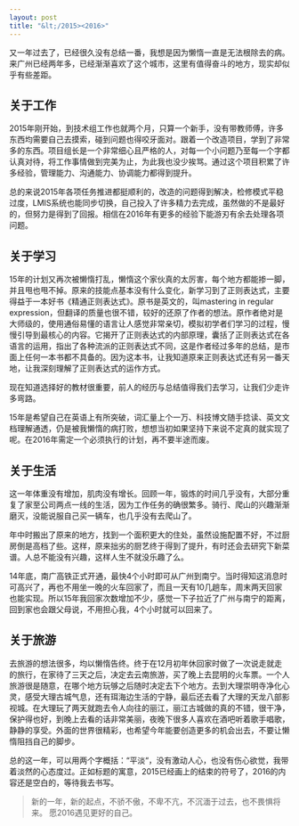 ```yaml
---
layout: post
title: "&lt;/2015><2016>"
---
```


又一年过去了，已经很久没有总结一番，我想是因为懒惰一直是无法根除去的病。来广州已经两年多，已经渐渐喜欢了这个城市，这里有值得奋斗的地方，现实却似乎有些差距。
## 关于工作

2015年刚开始，到技术组工作也就两个月，只算一个新手，没有带教师傅，许多东西均需要自己去摸索，碰到问题也得咬牙面对。跟着一个改造项目，学到了非常多的东西。项目组长是一个非常细心且严格的人，对每一个小问题乃至每一个字都认真对待，将工作事情做到完美为止，为此我也没少挨骂。通过这个项目积累了许多经验，管理能力、沟通能力、协调能力都得到提升。

总的来说2015年各项任务推进都挺顺利的，改造的问题得到解决，检修模式平稳过度，LMIS系统也能同步切换，自己投入了许多精力去完成，虽然做的不是最好的，但努力是得到了回报。相信在2016年有更多的经验下能游刃有余去处理各项问题。

## 关于学习

15年的计划又再次被懒惰打乱，懒惰这个家伙真的太厉害，每个地方都能掺一脚，并且甩也甩不掉。原来的技能点基本没有什么变化，新学习到了正则表达式，主要得益于一本好书《精通正则表达式》。原书是英文的，叫mastering in regular expression，但翻译的质量也很不错，较好的还原了作者的想法。原作者绝对是大师级的，使用通俗易懂的语言让人感觉非常亲切，模拟初学者们学习的过程，慢慢引导到最核心的内容。它揭开了正则表达式的内部原理，囊括了正则表达式在各语言的运用，指出了各种流派的正则表达式不同，这是作者经过多年的总结，是市面上任何一本书都不具备的。因为这本书，让我知道原来正则表达式还有另一番天地，让我深刻理解了正则表达式的运作方式。

现在知道选择好的教材很重要，前人的经历与总结值得我们去学习，让我们少走许多弯路。

15年是希望自己在英语上有所突破，词汇量上个一万、科技博文随手捻读、英文文档理解通透，仍是被我懒惰的病打败，想想当初如果坚持下来说不定真的就实现了呢。在2016年需定一个必须执行的计划，再不要半途而废。

## 关于生活

这一年体重没有增加，肌肉没有增长。回顾一年，锻炼的时间几乎没有，大部分重复了家至公司两点一线的生活，因为工作任务的确很繁多。骑行、爬山的兴趣渐渐磨灭，没能说服自己买一辆车，也几乎没有去爬山了。

年中时搬出了原来的地方，找到一个面积更大的住处，虽然设施配置不好，不过厨房倒是高档了些。这样，原来拙劣的厨艺终于得到了提升，有时还会去研究下新菜谱。人总不能没有兴趣，这样人生不就没乐趣了么。

14年底，南广高铁正式开通，最快4个小时即可从广州到南宁。当时得知这消息时可高兴了，再也不用坐一晚的火车回家了，而且一天有10几趟车，周末两天回家也能实现。所以15年我回家次数增加不少，感觉一下子拉近了广州与南宁的距离，回到家也会跟父母说，不用担心我，4个小时就可以回来了。

## 关于旅游

去旅游的想法很多，均以懒惰告终。终于在12月初年休回家时做了一次说走就走的旅行，在家待了三天之后，决定去云南旅游，买了晚上去昆明的火车票。一个人旅游很是随意，在哪个地方玩够之后随时决定去下个地方。去到大理崇明寺净化心灵，感受大理古城气息，还有珥海边生活的宁静，最后还去看了大理的天龙八部影视城。在大理玩了两天就跑去令人向往的丽江，丽江古城做的真的不错，很干净，保护得也好，到晚上去看的话非常美丽，夜晚下很多人喜欢在酒吧听着歌手唱歌，静静的享受。外面的世界很精彩，也希望今年能要创造更多的机会出去，不要让懒惰阻挡自己的脚步。

总的这一年，可以用两个字概括：“平淡“，没有激动人心，也没有伤心欲觉，我带着淡然的心态度过。正如标题的寓意，2015已经画上的结束的符号了，2016的内容还是空白的，等待我去书写。

> 新的一年，新的起点，不骄不傲，不卑不亢，不沉湎于过去，也不畏惧将来。
> 愿2016遇见更好的自己。

